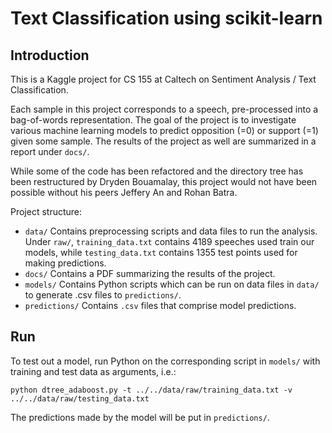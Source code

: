# Text Classification using scikit-learn

## Introduction

This is a Kaggle project for CS 155 at Caltech on Sentiment Analysis / Text
Classification. 

Each sample in this project corresponds to a speech, pre-processed into a
bag-of-words representation. The goal of the project is to investigate 
various machine learning models to predict opposition (=0) or support (=1)
given some sample. The results of the project as well are summarized in a 
report under `docs/`.

While some of the code has been refactored and the directory tree has 
been restructured by Dryden Bouamalay, this project would not have been
possible without his peers Jeffery An and Rohan Batra.

Project structure: 
* `data/` Contains preprocessing scripts and data files to run the analysis. Under `raw/`, `training_data.txt` contains 4189 speeches used train our models, while `testing_data.txt` contains 1355 test points used for making predictions. 
* `docs/` Contains a PDF summarizing the results of the project.
* `models/` Contains Python scripts which can be run on data files in `data/` to generate .csv files to `predictions/`.
* `predictions/` Contains `.csv` files that comprise model predictions. 

## Run

To test out a model, run Python on the corresponding script in `models/` with
training and test data as arguments, i.e.: 

`python dtree_adaboost.py -t ../../data/raw/training_data.txt -v ../../data/raw/testing_data.txt`

The predictions made by the model will be put in `predictions/`.

